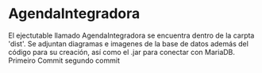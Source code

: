 # AgendaIntegradora

El ejectutable llamado AgendaIntegradora se encuentra dentro de la carpta 'dist'. Se adjuntan diagramas e imagenes de la base de datos además del código para su creación, así como el .jar para conectar con MariaDB.
Primeiro Commit
segundo commit
